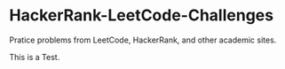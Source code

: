# HackerRank-LeetCode-Challenges

Pratice problems from LeetCode, HackerRank, and other academic sites.

This is a Test.
